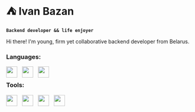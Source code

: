# ⛺️ Ivan Bazan

**`Backend developer && life enjoyer`**

Hi there! I'm young, firm yet collaborative backend developer from Belarus. 

### Languages:

<img align="left" width = "30px" style="padding-right:10px;" src="https://cdn.jsdelivr.net/gh/devicons/devicon@latest/icons/cplusplus/cplusplus-original.svg" />
<img align="left" width = "30px" style="padding-right:10px;" src="https://cdn.jsdelivr.net/gh/devicons/devicon@latest/icons/python/python-original.svg" />
<img align="left" width = "30px" style="padding-right:10px;" src="https://cdn.jsdelivr.net/gh/devicons/devicon@latest/icons/csharp/csharp-original.svg" />
<br />

### Tools:

<img align="left" width = "30px" style="padding-right:10px;" src="https://cdn.jsdelivr.net/gh/devicons/devicon@latest/icons/git/git-original.svg"/>
<img align="left" width = "30px" style="padding-right:10px;" src="https://cdn.jsdelivr.net/gh/devicons/devicon@latest/icons/github/github-original-wordmark.svg"/>
<img align="left" width = "30px" style="padding-right:10px;" src="https://cdn.jsdelivr.net/gh/devicons/devicon@latest/icons/cmake/cmake-original.svg"/>
<img align="left" width = "30px" style="padding-right:10px;" src="https://cdn.jsdelivr.net/gh/devicons/devicon@latest/icons/sqlite/sqlite-original.svg"/>

